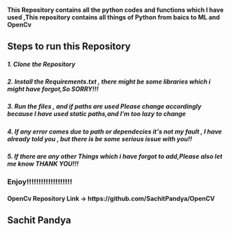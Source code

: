 <h4>This Repository contains all the python codes and functions which I have used ,This repository contains all things of Python from baics to ML and OpenCv</h4>

<h2><b> Steps to run this Repository</b></h2>
<h5>1. Clone the Repository</h5>
<h5>2. Install the Requirements.txt , there might be some libraries which i might have forgot,So SORRY!!!</h5>
<h5>3. Run the files , and if paths are used Please change accordingly because I have used static paths,and I'm too lazy to change</h5>
<h5>4. If any error comes due to path or dependecies it's not my fault , I have already told you , but there is be some serious issue with you!! </h5>
<h5>5. If there are any other Things which i have forgot to add,Please also let me know
THANK YOU!!!</h5>


<h3><b>Enjoy!!!!!!!!!!!!!!!!!!!</b></h3>

<h4>OpenCv Repository Link -> https://github.com/SachitPandya/OpenCV</h4>

<h2>Sachit Pandya</h2>